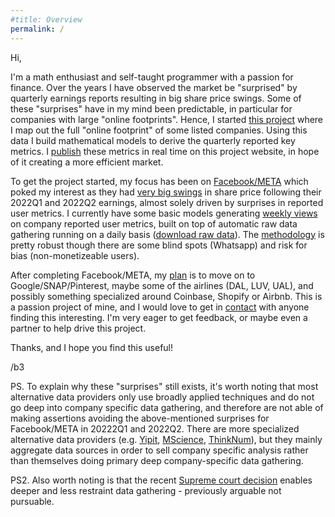 ```yaml
---
#title: Overview
permalink: /
--- 
```


Hi,

I'm a math enthusiast and self-taught programmer with a passion for finance. Over the years I have observed the market be "surprised" by quarterly earnings reports resulting in big share price swings. Some of these "surprises" have in my mind been predictable, in particular for companies with large "online footprints". Hence, I started [this project]({{site.baseurl}}/) where I map out the full "online footprint" of some listed companies. Using this data I build mathematical models to derive the quarterly reported key metrics. I [publish]({{site.baseurl}}/facebook/) these metrics in real time on this project website, in hope of it creating a more efficient market.

To get the project started, my focus has been on [Facebook/META]({{site.baseurl}}/facebook/) which poked my interest as they had [very big swings]({{site.baseurl}}/facebook/#reported-swings) in share price following their 2022Q1 and 2022Q2 earnings, almost solely driven by surprises in reported user metrics. I currently have some basic models generating [weekly views]({{site.baseurl}}/facebook/#alternative) on company reported user metrics, built on top of automatic raw data gathering running on a daily basis ([download raw data]({{site.baseurl}}/facebook/#download)). The [methodology]({{site.baseurl}}/facebook/#methodology) is pretty robust though there are some blind spots (Whatsapp) and risk for bias (non-monetizeable users).

After completing Facebook/META, my [plan]({{site.baseurl}}/plans) is to move on to Google/SNAP/Pinterest, maybe some of the airlines (DAL, LUV, UAL), and possibly something specialized around Coinbase, Shopify or Airbnb. This is a passion project of mine, and I would love to get in [contact]({{site.baseurl}}/contact/) with anyone finding this interesting. I'm very eager to get feedback, or maybe even a partner to help drive this project.

Thanks, and I hope you find this useful!

/b3

PS. To explain why these "surprises" still exists, it's worth noting that most alternative data providers only use broadly applied techniques and do not go deep into company specific data gathering, and therefore are not able of making assertions avoiding the above-mentioned surprises for Facebook/META in 20222Q1 and 2022Q2. There are more specialized alternative data providers (e.g. [Yipit](https://www.yipitdata.com/coverage), [MScience](https://mscience.com/files/coveragelist.pdf), [ThinkNum](https://www.thinknum.com/datasets/all)), but they mainly aggregate data sources in order to sell company specific analysis rather than themselves doing primary deep company-specific data gathering.

PS2. Also worth noting is that the recent [Supreme court decision](https://en.wikipedia.org/wiki/HiQ_Labs_v._LinkedIn) enables deeper and less restraint data gathering - previously arguable not pursuable.
